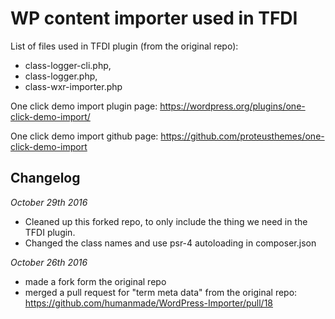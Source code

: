 # WP content importer used in TFDI

List of files used in TFDI plugin (from the original repo):

- class-logger-cli.php,
- class-logger.php,
- class-wxr-importer.php


One click demo import plugin page: https://wordpress.org/plugins/one-click-demo-import/

One click demo import github page: https://github.com/proteusthemes/one-click-demo-import


## Changelog

*October 29th 2016*

- Cleaned up this forked repo, to only include the thing we need in the TFDI plugin.
- Changed the class names and use psr-4 autoloading in composer.json

*October 26th 2016*

- made a fork form the original repo
- merged a pull request for "term meta data" from the original repo: https://github.com/humanmade/WordPress-Importer/pull/18

